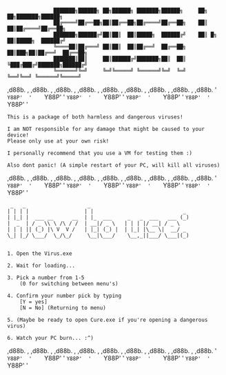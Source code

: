 

                   ███████╗██████╗ ██╗██████╗ ███████╗██████╗     ██╗    ██╗███████╗██████╗ 
                   ██╔════╝██╔══██╗██║██╔══██╗██╔════╝██╔══██╗    ██║    ██║██╔════╝██╔══██╗
                   ███████╗██████╔╝██║██║  ██║█████╗  ██████╔╝    ██║ █╗ ██║█████╗  ██████╔╝
                   ╚════██║██╔═══╝ ██║██║  ██║██╔══╝  ██╔══██╗    ██║███╗██║██╔══╝  ██╔══██╗
                   ███████║██║     ██║██████╔╝███████╗██║  ██║    ╚███╔███╔╝███████╗██████╔╝
                   ╚══════╝╚═╝     ╚═╝╚═════╝ ╚══════╝╚═╝  ╚═╝     ╚══╝╚══╝ ╚══════╝╚═════╝ 
                                                                                         
 ,d88b.    ,  ,d88b.    ,  ,d88b.    ,  ,d88b.    ,  ,d88b.    ,  ,d88b.    ,  ,d88b.    ,  ,d88b.    ,  ,d88b.
'    `Y88P'  '    `Y88P'  '    `Y88P'  '    `Y88P'  '    `Y88P'  '    `Y88P'  '    `Y88P'  '    `Y88P'  ' 


	This is a package of both harmless and dangerous viruses!

	I am NOT responsible for any damage that might be caused to your device!
	Please only use at your own risk!

	I personally recommend that you use a VM for testing them :)

	Also dont panic! (A simple restart of your PC, will kill all viruses)


 ,d88b.    ,  ,d88b.    ,  ,d88b.    ,  ,d88b.    ,  ,d88b.    ,  ,d88b.    ,  ,d88b.    ,  ,d88b.    ,  ,d88b.
'    `Y88P'  '    `Y88P'  '    `Y88P'  '    `Y88P'  '    `Y88P'  '    `Y88P'  '    `Y88P'  '    `Y88P'  ' 

	 _   _                    _                                
	| | | |                  | |                             _ 
	| |_| |  ___ __      __  | |_  ___     _   _  ___   ___ (_)
	|  _  | / _ \\ \ /\ / /  | __|/ _ \   | | | |/ __| / _ \   
	| | | || (_) |\ V  V /   | |_| (_) |  | |_| |\__ \|  __/ _ 
	\_| |_/ \___/  \_/\_/     \__|\___/    \__,_||___/ \___|(_)


	1. Open the Virus.exe

	2. Wait for loading...

	3. Pick a number from 1-5
		(0 for switching between menu's)

	4. Confirm your number pick by typing
		[Y = yes]
		[N = No] (Returning to menu)

	5. (Maybe be ready to open Cure.exe if you're opening a dangerous virus)

	6. Watch your PC burn... :^)


 ,d88b.    ,  ,d88b.    ,  ,d88b.    ,  ,d88b.    ,  ,d88b.    ,  ,d88b.    ,  ,d88b.    ,  ,d88b.    ,  ,d88b.
'    `Y88P'  '    `Y88P'  '    `Y88P'  '    `Y88P'  '    `Y88P'  '    `Y88P'  '    `Y88P'  '    `Y88P'  ' 
